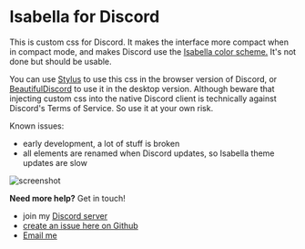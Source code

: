 # Isabella for Discord

This is custom css for Discord. It makes the interface more compact when in compact mode, and makes Discord use the [Isabella color scheme.](https://github.com/isabella-theme) It's not done but should be usable.

You can use [Stylus](https://add0n.com/stylus.html) to use this css in the browser version of Discord, or [BeautifulDiscord](https://github.com/leovoel/BeautifulDiscord) to use it in the desktop version. Although beware that injecting custom css into the native Discord client is technically against Discord's Terms of Service. So use it at your own risk.

Known issues:

- early development, a lot of stuff is broken
- all elements are renamed when Discord updates, so Isabella theme updates are slow

![screenshot](https://isabella-theme.github.io/assets/img/isabella-discord/preview.png)

**Need more help?** Get in touch!
- join my [Discord server](https://discord.gg/ZfDP2ZV)
- [create an issue here on Github](https://github.com/isabella-theme/isabella-discord/issues/new)
- [Email me](mailto:jontiamac@gmail.com)
